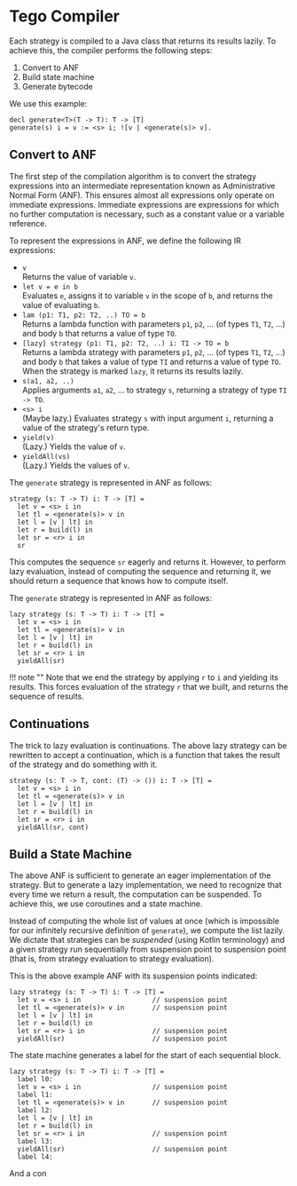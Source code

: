 # Tego Compiler
Each strategy is compiled to a Java class that returns its results lazily. To achieve this, the compiler performs the following steps:

1. Convert to ANF
2. Build state machine
3. Generate bytecode

We use this example:

```
decl generate<T>(T -> T): T -> [T]
generate(s) i = v := <s> i; ![v | <generate(s)> v].
```

## Convert to ANF
The first step of the compilation algorithm is to convert the strategy expressions into an intermediate representation known as Administrative Normal Form (ANF). This ensures almost all expressions only operate on immediate expressions. Immediate expressions are expressions for which no further computation is necessary, such as a constant value or a variable reference.

To represent the expressions in ANF, we define the following IR expressions:

- `v`\
  Returns the value of variable `v`.
- `let v = e in b`\
  Evaluates `e`, assigns it to variable `v` in the scope of `b`, and returns the value of evaluating `b`.
- `lam (p1: T1, p2: T2, ..) TO = b`\
  Returns a lambda function with parameters `p1`, `p2`, ... (of types `T1`, `T2`, ...) and body `b` that  returns a value of type `TO`.
- `[lazy] strategy (p1: T1, p2: T2, ..) i: TI -> TO = b`\
  Returns a lambda strategy with parameters `p1`, `p2`, ... (of types `T1`, `T2`, ...) and body `b` that takes a value of type `TI` and returns a value of type `TO`. When the strategy is marked `lazy`, it returns its results lazily.
- `s(a1, a2, ..)`\
  Applies arguments `a1`, `a2`, ... to strategy `s`, returning a strategy of type `TI -> TO`.
- `<s> i`\
  (Maybe lazy.) Evaluates strategy `s` with input argument `i`, returning a value of the strategy's return type.
- `yield(v)`\
  (Lazy.) Yields the value of `v`.
- `yieldAll(vs)`\
  (Lazy.) Yields the values of `v`.

The `generate` strategy is represented in ANF as follows:

```
strategy (s: T -> T) i: T -> [T] =
  let v = <s> i in
  let tl = <generate(s)> v in
  let l = [v | lt] in
  let r = build(l) in
  let sr = <r> i in
  sr
```

This computes the sequence `sr` eagerly and returns it. However, to perform lazy evaluation, instead of computing the sequence and returning it, we should return a sequence that knows how to compute itself.

The `generate` strategy is represented in ANF as follows:

```
lazy strategy (s: T -> T) i: T -> [T] =
  let v = <s> i in
  let tl = <generate(s)> v in
  let l = [v | lt] in
  let r = build(l) in
  let sr = <r> i in
  yieldAll(sr)
```

!!! note ""
Note that we end the strategy by applying `r` to `i` and yielding its results. This forces evaluation of the strategy `r` that we built, and returns the sequence of results.

## Continuations
The trick to lazy evaluation is continuations. The above lazy strategy can be rewritten to accept a continuation, which is a function that takes the result of the strategy and do something with it.

```
strategy (s: T -> T, cont: (T) -> ()) i: T -> [T] =
  let v = <s> i in
  let tl = <generate(s)> v in
  let l = [v | lt] in
  let r = build(l) in
  let sr = <r> i in
  yieldAll(sr, cont)
```

## Build a State Machine
The above ANF is sufficient to generate an eager implementation of the strategy. But to generate a lazy implementation, we need to recognize that every time we return a result, the computation can be suspended. To achieve this, we use coroutines and a state machine.

Instead of computing the whole list of values at once (which is impossible for our infinitely recursive definition of `generate`), we compute the list lazily. We dictate that strategies can be _suspended_ (using Kotlin terminology) and a given strategy run sequentially from suspension point to suspension point (that is, from strategy evaluation to strategy evaluation).

This is the above example ANF with its suspension points indicated:

```
lazy strategy (s: T -> T) i: T -> [T] =
  let v = <s> i in                  // suspension point
  let tl = <generate(s)> v in       // suspension point
  let l = [v | lt] in
  let r = build(l) in
  let sr = <r> i in                 // suspension point
  yieldAll(sr)                      // suspension point
```

The state machine generates a label for the start of each sequential block.

```
lazy strategy (s: T -> T) i: T -> [T] =
  label l0:
  let v = <s> i in                  // suspension point
  label l1:
  let tl = <generate(s)> v in       // suspension point
  label l2:
  let l = [v | lt] in
  let r = build(l) in
  let sr = <r> i in                 // suspension point
  label l3:
  yieldAll(sr)                      // suspension point
  label l4:
```

And a con